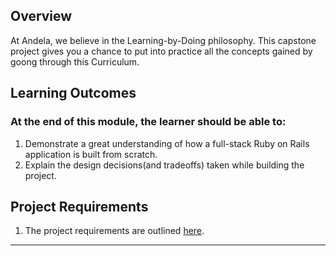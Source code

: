 ## **Overview**

At Andela, we believe in the Learning-by-Doing philosophy. This capstone project gives you a chance to put into practice all the concepts gained by goong through this Curriculum.

## **Learning Outcomes**
### **At the end of this module, the learner should be able to:**
1. Demonstrate a great understanding of how a full-stack Ruby on Rails application is built from scratch.
2. Explain the design decisions(and tradeoffs) taken while building the project.

## **Project Requirements**
1. The project requirements are outlined [here](https://www.theodinproject.com/courses/ruby-on-rails/lessons/final-project).
------------
